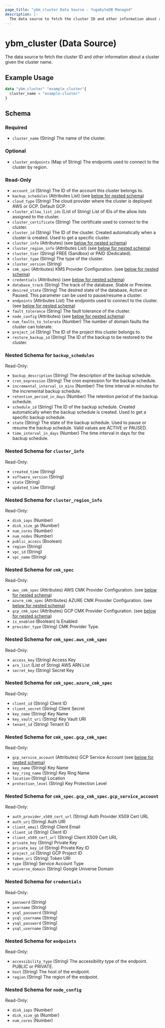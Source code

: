 ```yaml
---
page_title: "ybm_cluster Data Source - YugabyteDB Managed"
description: |-
  The data source to fetch the cluster ID and other information about a cluster given the cluster name.
---
```


# ybm_cluster (Data Source)

The data source to fetch the cluster ID and other information about a cluster given the cluster name.


## Example Usage

```terraform
data "ybm_cluster" "example_cluster"{
  cluster_name = "example-cluster"
}
```

<!-- schema generated by tfplugindocs -->
## Schema

### Required

- `cluster_name` (String) The name of the cluster.

### Optional

- `cluster_endpoints` (Map of String) The endpoints used to connect to the cluster by region.

### Read-Only

- `account_id` (String) The ID of the account this cluster belongs to.
- `backup_schedules` (Attributes List) (see [below for nested schema](#nestedatt--backup_schedules))
- `cloud_type` (String) The cloud provider where the cluster is deployed: AWS or GCP. Default GCP.
- `cluster_allow_list_ids` (List of String) List of IDs of the allow lists assigned to the cluster.
- `cluster_certificate` (String) The certificate used to connect to the cluster.
- `cluster_id` (String) The ID of the cluster. Created automatically when a cluster is created. Used to get a specific cluster.
- `cluster_info` (Attributes) (see [below for nested schema](#nestedatt--cluster_info))
- `cluster_region_info` (Attributes List) (see [below for nested schema](#nestedatt--cluster_region_info))
- `cluster_tier` (String) FREE (Sandbox) or PAID (Dedicated).
- `cluster_type` (String) The type of the cluster.
- `cluster_version` (String)
- `cmk_spec` (Attributes) KMS Provider Configuration. (see [below for nested schema](#nestedatt--cmk_spec))
- `credentials` (Attributes) (see [below for nested schema](#nestedatt--credentials))
- `database_track` (String) The track of the database. Stable or Preview.
- `desired_state` (String) The desired state of the database, Active or Paused. This parameter can be used to pause/resume a cluster.
- `endpoints` (Attributes List) The endpoints used to connect to the cluster. (see [below for nested schema](#nestedatt--endpoints))
- `fault_tolerance` (String) The fault tolerance of the cluster.
- `node_config` (Attributes) (see [below for nested schema](#nestedatt--node_config))
- `num_faults_to_tolerate` (Number) The number of domain faults the cluster can tolerate.
- `project_id` (String) The ID of the project this cluster belongs to.
- `restore_backup_id` (String) The ID of the backup to be restored to the cluster.

<a id="nestedatt--backup_schedules"></a>
### Nested Schema for `backup_schedules`

Read-Only:

- `backup_description` (String) The description of the backup schedule.
- `cron_expression` (String) The cron expression for the backup schedule.
- `incremental_interval_in_mins` (Number) The time interval in minutes for the incremental backup schedule.
- `retention_period_in_days` (Number) The retention period of the backup schedule.
- `schedule_id` (String) The ID of the backup schedule. Created automatically when the backup schedule is created. Used to get a specific backup schedule.
- `state` (String) The state of the backup schedule. Used to pause or resume the backup schedule. Valid values are ACTIVE or PAUSED.
- `time_interval_in_days` (Number) The time interval in days for the backup schedule.


<a id="nestedatt--cluster_info"></a>
### Nested Schema for `cluster_info`

Read-Only:

- `created_time` (String)
- `software_version` (String)
- `state` (String)
- `updated_time` (String)


<a id="nestedatt--cluster_region_info"></a>
### Nested Schema for `cluster_region_info`

Read-Only:

- `disk_iops` (Number)
- `disk_size_gb` (Number)
- `num_cores` (Number)
- `num_nodes` (Number)
- `public_access` (Boolean)
- `region` (String)
- `vpc_id` (String)
- `vpc_name` (String)


<a id="nestedatt--cmk_spec"></a>
### Nested Schema for `cmk_spec`

Read-Only:

- `aws_cmk_spec` (Attributes) AWS CMK Provider Configuration. (see [below for nested schema](#nestedatt--cmk_spec--aws_cmk_spec))
- `azure_cmk_spec` (Attributes) AZURE CMK Provider Configuration. (see [below for nested schema](#nestedatt--cmk_spec--azure_cmk_spec))
- `gcp_cmk_spec` (Attributes) GCP CMK Provider Configuration. (see [below for nested schema](#nestedatt--cmk_spec--gcp_cmk_spec))
- `is_enabled` (Boolean) Is Enabled
- `provider_type` (String) CMK Provider Type.

<a id="nestedatt--cmk_spec--aws_cmk_spec"></a>
### Nested Schema for `cmk_spec.aws_cmk_spec`

Read-Only:

- `access_key` (String) Access Key
- `arn_list` (List of String) AWS ARN List
- `secret_key` (String) Secret Key


<a id="nestedatt--cmk_spec--azure_cmk_spec"></a>
### Nested Schema for `cmk_spec.azure_cmk_spec`

Read-Only:

- `client_id` (String) Client ID
- `client_secret` (String) Client Secret
- `key_name` (String) Key Name
- `key_vault_uri` (String) Key Vault URI
- `tenant_id` (String) Tenant ID


<a id="nestedatt--cmk_spec--gcp_cmk_spec"></a>
### Nested Schema for `cmk_spec.gcp_cmk_spec`

Read-Only:

- `gcp_service_account` (Attributes) GCP Service Account (see [below for nested schema](#nestedatt--cmk_spec--gcp_cmk_spec--gcp_service_account))
- `key_name` (String) Key Name
- `key_ring_name` (String) Key Ring Name
- `location` (String) Location
- `protection_level` (String) Key Protection Level

<a id="nestedatt--cmk_spec--gcp_cmk_spec--gcp_service_account"></a>
### Nested Schema for `cmk_spec.gcp_cmk_spec.gcp_service_account`

Read-Only:

- `auth_provider_x509_cert_url` (String) Auth Provider X509 Cert URL
- `auth_uri` (String) Auth URI
- `client_email` (String) Client Email
- `client_id` (String) Client ID
- `client_x509_cert_url` (String) Client X509 Cert URL
- `private_key` (String) Private Key
- `private_key_id` (String) Private Key ID
- `project_id` (String) GCP Project ID
- `token_uri` (String) Token URI
- `type` (String) Service Account Type
- `universe_domain` (String) Google Universe Domain




<a id="nestedatt--credentials"></a>
### Nested Schema for `credentials`

Read-Only:

- `password` (String)
- `username` (String)
- `ycql_password` (String)
- `ycql_username` (String)
- `ysql_password` (String)
- `ysql_username` (String)


<a id="nestedatt--endpoints"></a>
### Nested Schema for `endpoints`

Read-Only:

- `accessibility_type` (String) The accessibility type of the endpoint. PUBLIC or PRIVATE.
- `host` (String) The host of the endpoint.
- `region` (String) The region of the endpoint.


<a id="nestedatt--node_config"></a>
### Nested Schema for `node_config`

Read-Only:

- `disk_iops` (Number)
- `disk_size_gb` (Number)
- `num_cores` (Number)
